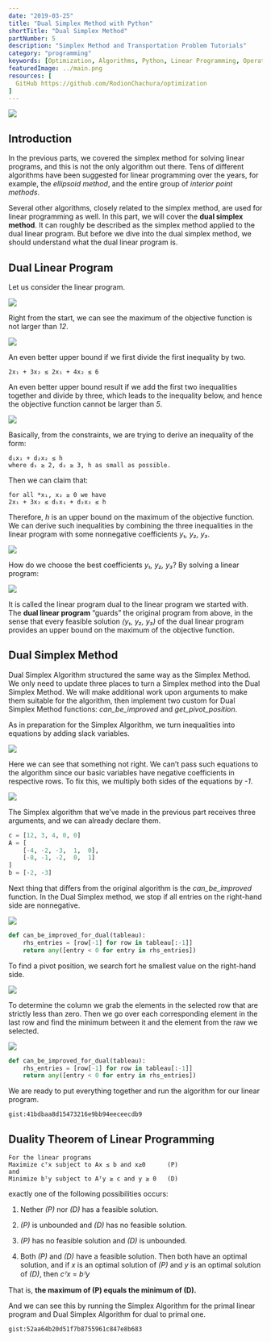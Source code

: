 ```yaml
---
date: "2019-03-25"
title: "Dual Simplex Method with Python"
shortTitle: "Dual Simplex Method"
partNumber: 5
description: "Simplex Method and Transportation Problem Tutorials"
category: "programming"
keywords: [Optimization, Algorithms, Python, Linear Programming, Operation Research]
featuredImage: ../main.png
resources: [
  GitHub https://github.com/RodionChachura/optimization
]
---
```


![](../main.png)

## Introduction

In the previous parts, we covered the simplex method for solving linear programs, and this is not the only algorithm out there. Tens of different algorithms have been suggested for linear programming over the years, for example, the *ellipsoid method*, and the entire group of *interior point methods*.

Several other algorithms, closely related to the simplex method, are used for linear programming as well. In this part, we will cover the **dual simplex method**. It can roughly be described as the simplex method applied to the dual linear program. But before we dive into the dual simplex method, we should understand what the dual linear program is.

## Dual Linear Program

Let us consider the linear program.

![](draw.jpeg)

Right from the start, we can see the maximum of the objective function is not larger than *12*.

![](draw2.jpeg)

An even better upper bound if we first divide the first inequality by two.

```
2x₁ + 3x₂ ≤ 2x₁ + 4x₂ ≤ 6
```

An even better upper bound result if we add the first two inequalities together and divide by three, which leads to the inequality below, and hence the objective function cannot be larger than *5*.

![](draw3.jpeg)

Basically, from the constraints, we are trying to derive an inequality of the form:

```
d₁x₁ + d₂x₂ ≤ h
where d₁ ≥ 2, d₂ ≥ 3, h as small as possible.
```

Then we can claim that:

```
for all *x₁, x₂ ≥ 0 we have
2x₁ + 3x₂ ≤ d₁x₁ + d₂x₂ ≤ h
```

Therefore, *h* is an upper bound on the maximum of the objective function. We can derive such inequalities by combining the three inequalities in the linear program with some nonnegative coefficients *y₁, y₂, y₃*.

![](draw4.jpeg)

How do we choose the best coefficients *y₁, y₂, y₃*? By solving a linear program:

![](draw5.jpeg)

It is called the linear program dual to the linear program we started with. The **dual linear program** “guards” the original program from above, in the sense that every feasible solution *(y₁, y₂, y₃)* of the dual linear program provides an upper bound on the maximum of the objective function.

## Dual Simplex Method

Dual Simplex Algorithm structured the same way as the Simplex Method. We only need to update three places to turn a Simplex method into the Dual Simplex Method. We will make additional work upon arguments to make them suitable for the algorithm, then implement two custom for Dual Simplex Method functions: *can_be_improved* and *get_pivot_position*.

As in preparation for the Simplex Algorithm, we turn inequalities into equations by adding slack variables.

![](draw6.jpeg)

Here we can see that something not right. We can’t pass such equations to the algorithm since our basic variables have negative coefficients in respective rows. To fix this, we multiply both sides of the equations by *-1*.

![](draw7.jpeg)

The Simplex algorithm that we’ve made in the previous part receives three arguments, and we can already declare them.

```py
c = [12, 3, 4, 0, 0]
A = [
    [-4, -2, -3,  1,  0],
    [-8, -1, -2,  0,  1]
]
b = [-2, -3]
```

Next thing that differs from the original algorithm is the *can_be_improved* function. In the Dual Simplex method, we stop if all entries on the right-hand side are nonnegative.

![](tableau.jpeg)

```py
def can_be_improved_for_dual(tableau):
    rhs_entries = [row[-1] for row in tableau[:-1]]
    return any([entry < 0 for entry in rhs_entries])
```

To find a pivot position, we search fort he smallest value on the right-hand side.

![](draw8.jpeg)

To determine the column we grab the elements in the selected row that are strictly less than zero. Then we go over each corresponding element in the last row and find the minimum between it and the element from the raw we selected.

![](draw9.jpeg)

```py
def can_be_improved_for_dual(tableau):
    rhs_entries = [row[-1] for row in tableau[:-1]]
    return any([entry < 0 for entry in rhs_entries])
```

We are ready to put everything together and run the algorithm for our linear program.

`gist:41bdbaa8d15473216e9bb94eeceecdb9`

## Duality Theorem of Linear Programming

```
For the linear programs
Maximize cᵀx subject to Ax ≤ b and x≥0      (P)
and
Minimize bᵀy subject to Aᵀy ≥ c and y ≥ 0   (D)
```

exactly one of the following possibilities occurs:

1. Nether *(P)* nor *(D)* has a feasible solution.

1. *(P)* is unbounded and *(D)* has no feasible solution.

1. *(P)* has no feasible solution and *(D)* is unbounded.

1. Both *(P)* and *(D)* have a feasible solution. Then both have an optimal solution, and if *x* is an optimal solution of *(P)* and *y* is an optimal solution of *(D)*, then *cᵀx* = *bᵀy*

That is, **the maximum of (P) equals the minimum of (D).**

And we can see this by running the Simplex Algorithm for the primal linear program and Dual Simplex Algorithm for dual to primal one.

`gist:52aa64b20d51f7b8755961c847e8b683`
